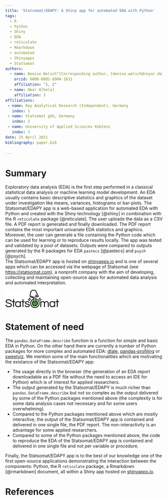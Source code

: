 ```yaml
---
title: 'Statsomat/EDAPY: A Shiny app for automated EDA with Python'
tags:
  - R
  - Python
  - Shiny
  - EDA
  - reticulate
  - Rmarkdown 
  - automated 
  - Shinyapps 
  - Statsomat  
authors:
  - name: Denise Welsch^[Corresponding author, [denise.welsch@reyar.de](denise.welsch@reyar.de)]
    orcid: 0000-0001-8904-1631
    affiliation: "1, 2"
  - name: Omar Alhelal
    affiliation: 3	
affiliations:
 - name: Rey Analytical Research (Independent), Germany
   index: 1
 - name: Statsomat gUG, Germany  
   index: 2
 - name: University of Applied Sciences Koblenz  
   index: 3
date: 25 April 2021
bibliography: paper.bib

---
```


# Summary
Exploratory data analysis (EDA) is the first step performed in a classical statistical data analysis or machine learning model development. An EDA usually contains basic descriptive statistics and graphics of the dataset under investigation like means, variances, histograms or bar-plots. The Statsomat/EDAPY app is a web-based application for automated EDA with Python and created with the Shiny technology [@shiny] in combination with the R `reticulate` package [@reticulate]. The user uploads the data as a CSV file. A PDF report is generated and finally downloaded. The PDF report contains the most important univariate EDA statistics and graphics. Moreover, the user can generate a file containing the Python code which can be used for learning or to reproduce results locally. The app was tested and validated by a pool of datasets. Outputs were compared to outputs generated by the R packages for EDA `pastecs` [@pastecs] and `psych` [@psych].  
The Statsomat/EDAPY app is hosted on [shinyapps.io](https://www.shinyapps.io/) and 
is one of several apps which can be accessed via the webpage of Statsomat (see https://statsomat.com), 
a nonprofit company with the aim of developing, collecting and maintaining open-source apps for automated data analysis and
automated interpretation. 

![Statsomat Logo\label{fig:statsomat}](Statsomat.png)

# Statement of need
The `pandas.DataFrame.describe` function is a function for simple and basic EDA in Python. On the other hand there are currently a number of Python packages for more complex and automated EDA: [dtale](https://pypi.org/project/dtale/), [pandas-profiling](https://pandas-profiling.github.io/pandas-profiling/docs/master/index.html) or [sweetviz](https://pypi.org/project/sweetviz/). We mention some of the main functionalities which are motivating the existance of the Statsomat/EDAPY app:  
- The usage directly in the browser (the generation of an EDA report downloadable as a PDF file without the need to access an IDE for Python) which is of interest for applied researchers.   
- The output generated by the Statsomat/EDAPY is much richer than `pandas.DataFrame.describe` but not so complex as the output delivered by some of the Python packages mentioned above (the complexity is for some data analysis cases not necessary and for some users overwhelming).   
- Compared to the Python packages mentioned above which are mostly interactive, the output of the Statsomat/EDAPY app is contained and delivered in one single file, the PDF report. The non-interactivity is an advantage for some applied researchers.  
- Compared to some of the Python packages mentioned above, the code to reproduce the EDA of the Statsomat/EDAPY app is contained and delivered in one single file and not per variable or procedure.  
  
Finally, the Statsomat/EDAPY app is to the best of our knowledge one of the first open-source applications demonstrating the interaction between the components: Python, the R `reticulate` package, a Rmarkdown [@rmarkdown] document, all within a Shiny app hosted on [shinyapps.io](https://www.shinyapps.io/).   

# References

